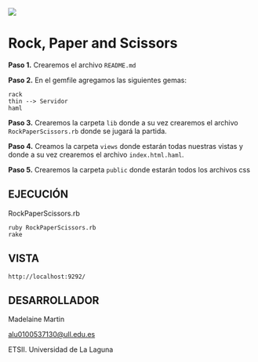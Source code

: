 <strong>![](http://banot.etsii.ull.es/alu4103/rps.png)</strong>

Rock, Paper and Scissors
================================

**Paso 1.** Crearemos el archivo `README.md`

**Paso 2.** En el gemfile agregamos las siguientes gemas:
	
	rack
	thin --> Servidor
	haml

**Paso 3.** Crearemos la carpeta `lib` donde a su vez crearemos el archivo `RockPaperScissors.rb` donde se jugará la partida.

**Paso 4.** Creamos la carpeta `views` donde estarán todas nuestras vistas y donde a su vez crearemos el archivo `index.html.haml`.

**Paso 5.** Crearemos la carpeta `public` donde estarán todos los archivos css
	

## EJECUCIÓN ##

RockPaperScissors.rb
	
	ruby RockPaperScissors.rb
	rake

## VISTA ##

	http://localhost:9292/


## DESARROLLADOR ##

Madelaine Martin

alu0100537130@ull.edu.es

ETSII. Universidad de La Laguna



